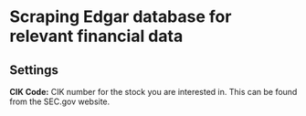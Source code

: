 # Scraping Edgar database for relevant financial data

## Settings
**CIK Code:** CIK number for the stock you are interested in.  This can be found from the SEC.gov website.<br>
